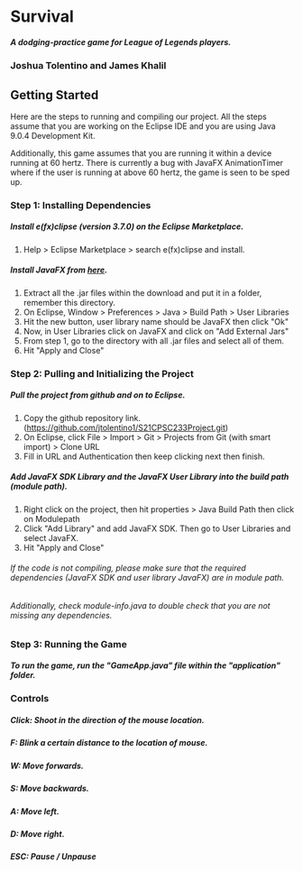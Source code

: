 # Survival
##### A dodging-practice game for League of Legends players.
### Joshua Tolentino and James Khalil

## Getting Started
Here are the steps to running and compiling our project.
All the steps assume that you are working on the Eclipse IDE
and you are using Java 9.0.4 Development Kit.

Additionally, this game assumes that you are running it within a device
running at 60 hertz. There is currently a bug with JavaFX AnimationTimer where
if the user is running at above 60 hertz, the game is seen to be sped up.

### Step 1: Installing Dependencies
##### Install e(fx)clipse (version 3.7.0) on the Eclipse Marketplace.
  1. Help > Eclipse Marketplace > search e(fx)clipse and install.
##### Install JavaFX from [here](https://gluonhq.com/products/javafx/).
  1. Extract all the .jar files within the download and put it in a folder, remember this directory.
  2. On Eclipse, Window > Preferences > Java > Build Path > User Libraries
  3. Hit the new button, user library name should be JavaFX then click "Ok"
  4. Now, in User Libraries click on JavaFX and click on "Add External Jars"
  5. From step 1, go to the directory with all .jar files and select all of them.
  6. Hit "Apply and Close"

### Step 2: Pulling and Initializing the Project
##### Pull the project from github and on to Eclipse.
  1. Copy the github repository link. (https://github.com/jtolentino1/S21CPSC233Project.git)
  2. On Eclipse, click File > Import > Git > Projects from Git (with smart import) > Clone URL
  3. Fill in URL and Authentication then keep clicking next then finish.
##### Add JavaFX SDK Library and the JavaFX User Library into the build path (module path).
  1. Right click on the project, then hit properties > Java Build Path then click on Modulepath
  2. Click "Add Library" and add JavaFX SDK. Then go to User Libraries and select JavaFX.
  3. Hit "Apply and Close"
###### If the code is not compiling, please make sure that the required dependencies (JavaFX SDK and user library JavaFX) are in module path.
###### Additionally, check module-info.java to double check that you are not missing any dependencies.
### Step 3: Running the Game
##### To run the game, run the "GameApp.java" file within the "application" folder.

### Controls
##### Click: Shoot in the direction of the mouse location.
##### F: Blink a certain distance to the location of mouse.
##### W: Move forwards.
##### S: Move backwards.
##### A: Move left.
##### D: Move right.
##### ESC: Pause / Unpause
